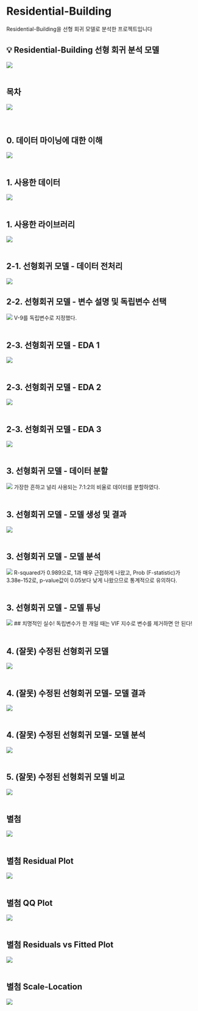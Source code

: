 # Residential-Building
Residential-Building을 선형 회귀 모델로 분석한 프로젝트입니다
<br/>
<aside>
<h2>💡  Residential-Building 선형 회귀 분석 모델</h2>
<img src=https://github.com/user-attachments/assets/1ccce030-5b11-4ab8-b64f-c0bf6f72cc25>
<br/>
<br/>
  
<h2>목차</h2>
<img src=https://github.com/user-attachments/assets/89256db5-43be-4e1a-b24e-a01361f14800>
</aside>
<br/>
<br/>

<h2>0. 데이터 마이닝에 대한 이해</h2>
<img src=https://github.com/user-attachments/assets/cd287396-cfef-4b4a-9c23-ae80074488a6>
<br/>
<br/>

<h2>1. 사용한 데이터</h2>
<img src=https://github.com/user-attachments/assets/76f0bad9-003e-48d8-b35a-99c8727131e6>
<br/>
<br/>

<h2>1. 사용한 라이브러리</h2>
<img src=https://github.com/user-attachments/assets/2ff1097e-2188-4e97-9966-6341c21dd8a7>
<br/>
<br/>

<h2>2-1. 선형회귀 모델 - 데이터 전처리</h2>
<img src=https://github.com/user-attachments/assets/e5d75b0f-226d-4a2d-a070-09cf1bbb68ad?
<br/>
<br/>

<h2>2-2. 선형회귀 모델 - 변수 설명 및 독립변수 선택</h2>
<img src=https://github.com/user-attachments/assets/e5d75b0f-226d-4a2d-a070-09cf1bbb68ad??>
V-9를 독립변수로 지정했다.
<br/>
<br/>

<h2>2-3. 선형회귀 모델 - EDA 1</h2>
<img src=https://github.com/user-attachments/assets/80418d67-064b-4b8b-93f0-8f7c465176fd>
<br/>
<br/>

<h2>2-3. 선형회귀 모델 - EDA 2</h2>
<img src=https://github.com/user-attachments/assets/86bcf922-74a4-45f6-b0cc-5b254b710c6f>
<br/>
<br/>

<h2>2-3. 선형회귀 모델 - EDA 3</h2>
<img src=https://github.com/user-attachments/assets/8d29c62f-1eec-4f72-915c-bbdac565bcf5>
<br/>
<br/>


<h2>3. 선형회귀 모델 - 데이터 분할</h2>
<img src=https://github.com/user-attachments/assets/0761402b-00b5-4d0f-8e88-c196b3abc910>
가장한 흔하고 널리 사용되는 7:1:2의 비율로 데이터를 분할하였다.
<br/>
<br/>

<h2>3. 선형회귀 모델 - 모델 생성 및 결과</h2>
<img src=https://github.com/user-attachments/assets/5d6cb8df-e8a4-4bce-b940-056a6f8ba99b>
<br/>
<br/>


<h2>3. 선형회귀 모델 - 모델 분석</h2>
<img src=https://github.com/user-attachments/assets/b4706aed-851e-4478-92e4-629a0207fbd3>
R-squared가 0.989으로, 1과 매우 근접하게 나왔고, Prob (F-statistic)가 3.38e-152로, p-value값이 0.05보다 낮게 나왔으므로 통계적으로 유의하다.
<br/>
<br/>

<h2>3. 선형회귀 모델 - 모델 튜닝</h2>
<img src=https://github.com/user-attachments/assets/181f90b3-b5c4-4723-8c27-355944272ce3>
## 치명적인 실수! 독립변수가 한 개일 때는 VIF 지수로 변수를 제거하면 안 된다!
<br/>
<br/>


<h2>4. (잘못) 수정된 선형회귀 모델</h2>
<img src=https://github.com/user-attachments/assets/28004b37-7b4a-4ced-8200-22778fab78f2>
<br/>
<br/>


<h2>4. (잘못) 수정된 선형회귀 모델- 모델 결과</h2>
<img src=https://github.com/user-attachments/assets/8c92bedf-a310-4ced-aeca-ca80f6c2bd1e>
<br/>
<br/>

<h2>4. (잘못) 수정된 선형회귀 모델- 모델 분석</h2>
<img src=https://github.com/user-attachments/assets/bf873a70-f76f-47ed-b104-3e3a1f9548c8>
<br/>
<br/>


<h2>5. (잘못) 수정된 선형회귀 모델 비교</h2>
<img src=https://github.com/user-attachments/assets/28169650-5228-478a-ba33-2659762b9a54>
<br/>
<br/>

<h2>별첨</h2>
<img src=https://github.com/user-attachments/assets/59d15da8-183d-4402-a9f8-0b7a4ba504d9>
<br/>
<br/>

<h2>별첨 Residual Plot</h2>
<img src=https://github.com/user-attachments/assets/778d5562-7968-498c-9f50-587b6fe7ec23>
<br/>
<br/>


<h2>별첨 QQ Plot</h2>
<img src=https://github.com/user-attachments/assets/6ab0f1b8-9c2d-480b-8e55-3bb4cd34912f>
<br/>
<br/>


<h2>별첨 Residuals vs Fitted Plot</h2>
<img src=https://github.com/user-attachments/assets/bdb2bc02-d299-470a-bf55-17f3cd34c33f>
<br/>
<br/>

<h2>별첨 Scale-Location</h2>
<img src=https://github.com/user-attachments/assets/34162ced-8400-4976-b7ff-f3455aced04d>
<br/>
<br/>


</aside>
